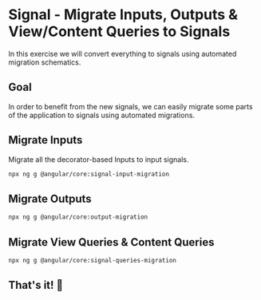 # Signal - Migrate Inputs, Outputs & View/Content Queries to Signals

In this exercise we will convert everything to signals using automated migration schematics.

## Goal

In order to benefit from the new signals, we can easily migrate some parts of the application to signals using automated migrations.

## Migrate Inputs

Migrate all the decorator-based Inputs to input signals.

```bash
npx ng g @angular/core:signal-input-migration
```

## Migrate Outputs

```bash
npx ng g @angular/core:output-migration
```

## Migrate View Queries & Content Queries

```bash
npx ng g @angular/core:signal-queries-migration
```

## That's it! 🎉
